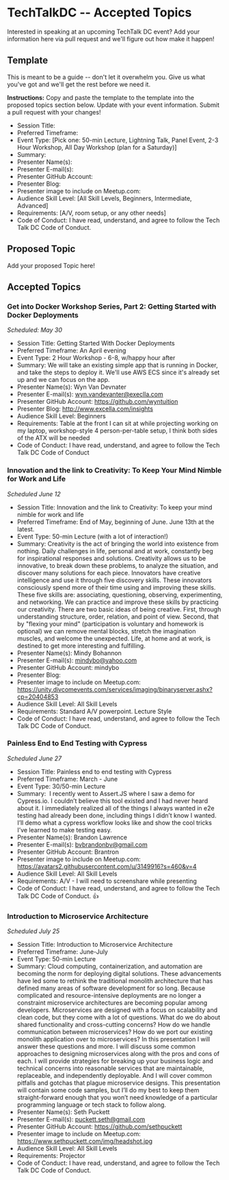 # TechTalkDC -- Accepted Topics
Interested in speaking at an upcoming TechTalk DC event? Add your information here via pull request and we'll figure out how make it happen!

## Template
This is meant to be a guide -- don't let it overwhelm you. Give us what you've got and we'll get the rest before we need it.

**Instructions:** Copy and paste the template to the template into the proposed topics section below. Update with your event information. Submit a pull request with your changes!

* Session Title:
* Preferred Timeframe:
* Event Type: [Pick one: 50-min Lecture, Lightning Talk, Panel Event, 2-3 Hour Workshop, All Day Workshop (plan for a Saturday)]
* Summary:
* Presenter Name(s):
* Presenter E-mail(s):
* Presenter GitHub Account:
* Presenter Blog:
* Presenter image to include on Meetup.com:
* Audience Skill Level: [All Skill Levels, Beginners, Intermediate, Advanced]
* Requirements: [A/V, room setup, or any other needs]
* Code of Conduct: I have read, understand, and agree to follow the Tech Talk DC Code of Conduct.

## Proposed Topic

Add your proposed Topic here!

## Accepted Topics

### Get into Docker Workshop Series, Part 2: Getting Started with Docker Deployments
*Scheduled: May 30*

 * Session Title: Getting Started With Docker Deployments
 * Preferred Timeframe: An April evening
 * Event Type: 2 Hour Workshop - 6-8, w/happy hour after
 * Summary: We will take an existing simple app that is running in Docker, and take the steps to deploy it. We'll use AWS ECS since it's already set up and we can focus on the app.
 * Presenter Name(s): Wyn Van Devnater
 * Presenter E-mail(s): wyn.vandevanter@execlla.com
 * Presenter GitHub Account: https://github.com/wyntuition
 * Presenter Blog: http://www.excella.com/insights
 * Audience Skill Level: Beginners
 * Requirements: Table at the front I can sit at while projecting working on my laptop, workshop-style 4 person-per-table setup, I think both sides of the ATX will be needed
 * Code of Conduct: I have read, understand, and agree to follow the Tech Talk DC Code of Conduct


### Innovation and the link to Creativity: To Keep Your Mind Nimble for Work and Life
*Scheduled June 12*

* Session Title: Innovation and the link to Creativity: To keep your mind nimble for work and life
* Preferred Timeframe: End of May, beginning of June. June 13th at the latest.
* Event Type: 50-min Lecture (with a lot of interaction!)
* Summary: Creativity is the act of bringing the world into existence from nothing. Daily challenges in life, personal and at work, constantly beg for inspirational responses and solutions. Creativity allows us to be innovative, to break down these problems, to analyze the situation, and discover many solutions for each piece. Innovators have creative intelligence and use it through five discovery skills. These innovators consciously spend more of their time using and improving these skills. These five skills are: associating, questioning, observing, experimenting, and networking. We can practice and improve these skills by practicing our creativity.
There are two basic ideas of being creative. First, through understanding structure, order, relation, and point of view. Second, that by "flexing your mind" (participation is voluntary and homework is optional) we can remove mental blocks, stretch the imagination muscles, and welcome the unexpected. Life, at home and at work, is destined to get more interesting and fulfilling.
* Presenter Name(s): Mindy Bohannon
* Presenter E-mail(s): mindybo@yahoo.com
* Presenter GitHub Account: mindybo
* Presenter Blog:
* Presenter image to include on Meetup.com: https://unity.divcomevents.com/services/imaging/binaryserver.ashx?cp=20404853
* Audience Skill Level: All Skill Levels
* Requirements: Standard A/V powerpoint. Lecture Style
* Code of Conduct: I have read, understand, and agree to follow the Tech Talk DC Code of Conduct.


### Painless End to End Testing with Cypress
*Scheduled June 27*

* Session Title: Painless end to end testing with Cypress
* Preferred Timeframe: March - June
* Event Type: 30/50-min Lecture
* Summary:   I recently went to Assert.JS where I saw a demo for Cypress.io. I couldn’t believe this tool existed and I had never heard about it. I immediately realized all of the things I always wanted in e2e testing had already been done, including things I didn’t know I wanted. I’ll demo what a cypress workflow looks like and show the cool tricks I’ve learned to make testing easy.
* Presenter Name(s): Brandon Lawrence
* Presenter E-mail(s): bvbrandonbv@gmail.com
* Presenter GitHub Account: Brantron
* Presenter image to include on Meetup.com: https://avatars2.githubusercontent.com/u/3149916?s=460&v=4
* Audience Skill Level: All Skill Levels
* Requirements: A/V -  I will need to screenshare while presenting
* Code of Conduct: I have read, understand, and agree to follow the Tech Talk DC Code of Conduct. 👍

### Introduction to Microservice Architecture
*Scheduled July 25*

* Session Title: Introduction to Microservice Architecture
* Preferred Timeframe: June-July
* Event Type: 50-min Lecture
* Summary: Cloud computing, containerization, and automation are becoming the norm for deploying digital solutions. These advancements have led some to rethink the traditional monolith architecture that has defined many areas of software development for so long. Because complicated and resource-intensive deployments are no longer a constraint microservice architectures are becoming popular among developers. Microservices are designed with a focus on scalability and clean code, but they come with a lot of questions. What do we do about shared functionality and cross-cutting concerns? How do we handle communication between microservices? How do we port our existing monolith application over to microservices? In this presentation I will answer these questions and more. I will discuss some common approaches to designing microservices along with the pros and cons of each. I will provide strategies for breaking up your business logic and technical concerns into reasonable services that are maintainable, replaceable, and independently deployable. And I will cover common pitfalls and gotchas that plague microservice designs. This presentation will contain some code samples, but I’ll do my best to keep them straight-forward enough that you won’t need knowledge of a particular programming language or tech stack to follow along.
* Presenter Name(s): Seth Puckett
* Presenter E-mail(s): puckett.seth@gmail.com
* Presenter GitHub Account: https://github.com/sethpuckett
* Presenter image to include on Meetup.com: https://www.sethpuckett.com/img/headshot.jpg
* Audience Skill Level: All Skill Levels
* Requirements: Projector
* Code of Conduct: I have read, understand, and agree to follow the Tech Talk DC Code of Conduct.

